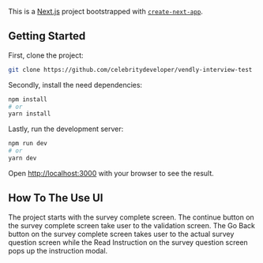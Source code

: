 This is a [Next.js](https://nextjs.org/) project bootstrapped with [`create-next-app`](https://github.com/vercel/next.js/tree/canary/packages/create-next-app).

## Getting Started

First, clone the project:

```bash
git clone https://github.com/celebritydeveloper/vendly-interview-test
```

Secondly, install the need dependencies:

```bash
npm install
# or
yarn install
```


Lastly, run the development server:

```bash
npm run dev
# or
yarn dev
```

Open [http://localhost:3000](http://localhost:3000) with your browser to see the result.



## How To The Use UI

The project starts with the survey complete screen. The continue button on the survey complete screen take user to the validation screen.
The Go Back button on the survey complete screen takes user to the actual survey question screen while the Read Instruction on the survey question screen pops up the instruction modal.

